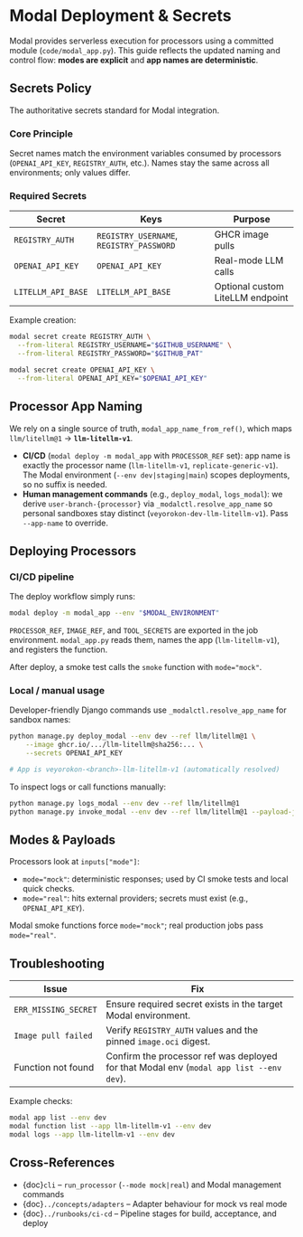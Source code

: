 # Modal Deployment & Secrets

Modal provides serverless execution for processors using a committed module (`code/modal_app.py`). This guide reflects the updated naming and control flow: **modes are explicit** and **app names are deterministic**.

## Secrets Policy

The authoritative secrets standard for Modal integration.

### Core Principle

Secret names match the environment variables consumed by processors (`OPENAI_API_KEY`, `REGISTRY_AUTH`, etc.). Names stay the same across all environments; only values differ.

### Required Secrets

| Secret | Keys | Purpose |
|--------|------|---------|
| `REGISTRY_AUTH` | `REGISTRY_USERNAME`, `REGISTRY_PASSWORD` | GHCR image pulls |
| `OPENAI_API_KEY` | `OPENAI_API_KEY` | Real-mode LLM calls |
| `LITELLM_API_BASE` | `LITELLM_API_BASE` | Optional custom LiteLLM endpoint |

Example creation:

```bash
modal secret create REGISTRY_AUTH \
  --from-literal REGISTRY_USERNAME="$GITHUB_USERNAME" \
  --from-literal REGISTRY_PASSWORD="$GITHUB_PAT"

modal secret create OPENAI_API_KEY \
  --from-literal OPENAI_API_KEY="$OPENAI_API_KEY"
```

## Processor App Naming

We rely on a single source of truth, `modal_app_name_from_ref()`, which maps `llm/litellm@1` → **`llm-litellm-v1`**.

- **CI/CD** (`modal deploy -m modal_app` with `PROCESSOR_REF` set): app name is exactly the processor name (`llm-litellm-v1`, `replicate-generic-v1`). The Modal environment (`--env dev|staging|main`) scopes deployments, so no suffix is needed.
- **Human management commands** (e.g., `deploy_modal`, `logs_modal`): we derive `user-branch-{processor}` via `_modalctl.resolve_app_name` so personal sandboxes stay distinct (`veyorokon-dev-llm-litellm-v1`). Pass `--app-name` to override.

## Deploying Processors

### CI/CD pipeline

The deploy workflow simply runs:

```bash
modal deploy -m modal_app --env "$MODAL_ENVIRONMENT"
```

`PROCESSOR_REF`, `IMAGE_REF`, and `TOOL_SECRETS` are exported in the job environment. `modal_app.py` reads them, names the app (`llm-litellm-v1`), and registers the function.

After deploy, a smoke test calls the `smoke` function with `mode="mock"`.

### Local / manual usage

Developer-friendly Django commands use `_modalctl.resolve_app_name` for sandbox names:

```bash
python manage.py deploy_modal --env dev --ref llm/litellm@1 \
    --image ghcr.io/.../llm-litellm@sha256:... \
    --secrets OPENAI_API_KEY

# App is veyorokon-<branch>-llm-litellm-v1 (automatically resolved)
```

To inspect logs or call functions manually:

```bash
python manage.py logs_modal --env dev --ref llm/litellm@1
python manage.py invoke_modal --env dev --ref llm/litellm@1 --payload-json '{"schema":"v1","mode":"mock","params":{...}}'
```

## Modes & Payloads

Processors look at `inputs["mode"]`:

- `mode="mock"`: deterministic responses; used by CI smoke tests and local quick checks.
- `mode="real"`: hits external providers; secrets must exist (e.g., `OPENAI_API_KEY`).

Modal smoke functions force `mode="mock"`; real production jobs pass `mode="real"`.

## Troubleshooting

| Issue | Fix |
|-------|-----|
| `ERR_MISSING_SECRET` | Ensure required secret exists in the target Modal environment. |
| `Image pull failed` | Verify `REGISTRY_AUTH` values and the pinned `image.oci` digest. |
| Function not found | Confirm the processor ref was deployed for that Modal env (`modal app list --env dev`). |

Example checks:

```bash
modal app list --env dev
modal function list --app llm-litellm-v1 --env dev
modal logs --app llm-litellm-v1 --env dev
```

## Cross-References

- {doc}`cli` – `run_processor` (`--mode mock|real`) and Modal management commands
- {doc}`../concepts/adapters` – Adapter behaviour for mock vs real mode
- {doc}`../runbooks/ci-cd` – Pipeline stages for build, acceptance, and deploy
